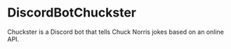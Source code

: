 # DiscordBotChuckster
Chuckster is a Discord bot that tells Chuck Norris jokes based on an online API.
